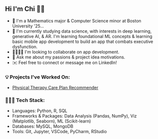 <!--
**chi-nzerem/chi-nzerem** is a ✨ _special_ ✨ repository because its `README.md` (this file) appears on your GitHub profile.
-->

## Hi I'm Chi 👋🏾

- 🔭 I'm a Mathematics major & Computer Science minor at Boston University '25...
- 🌱 I'm currently studying data science, with interests in deep learning, generative AI, & AR. I'm learning foundational ML concepts & learning basic mobile app development to build an app that combats executive dysfunction.
- 🫱🏾‍🫲🏼 I'm looking to collaborate on app development.
- 💬 Ask me about my passions & project idea motivations.
- ✉️ Feel free to connect or message me on LinkedIn!

### 💡 Projects I've Worked On:
* [Physical Therapy Care Plan Recommender](https://github.com/gabbypile12/PhysicalTherapyRecommender)

### 👩🏾‍💻 Tech Stack:
* Languages: Python, R, SQL
* Frameworks & Packages: Data Analysis (Pandas, NumPy), Viz (Matplotlib, Seaborn), ML (Scikit-learn)
* Databases: MySQL, MongoDB
* Tools: Git, Jupyter, VSCode, PyCharm, RStudio
